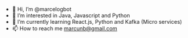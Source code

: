 - 👋 Hi, I’m @marcelogbot
- 👀 I’m interested in Java, Javascript and Python
- 🌱 I’m currently learning React.js, Python and Kafka (Micro services)
- 📫 How to reach me marcunb@gmail.com

<!---
marcelogbot/marcelogbot is a ✨ special ✨ repository because its `README.md` (this file) appears on your GitHub profile.
You can click the Preview link to take a look at your changes.
--->
